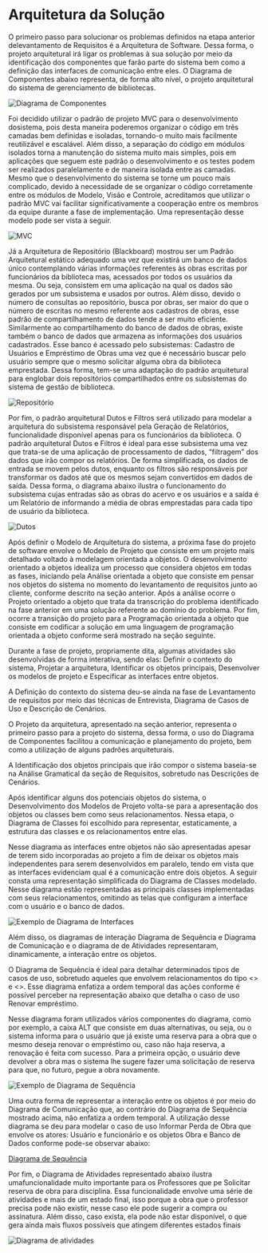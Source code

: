 # Arquitetura da Solução

O primeiro passo para solucionar os problemas definidos na etapa anterior delevantamento de Requisitos é a Arquitetura de Software. Dessa forma, o projeto arquitetural irá ligar os problemas à sua solução por meio da identificação dos componentes que farão parte do sistema bem como a definição das interfaces de comunicação entre eles. O Diagrama de Componentes abaixo representa, de forma alto nível, o projeto arquitetural do sistema de gerenciamento de bibliotecas.

![Diagrama de Componentes](https://github.com/ICEI-PUC-Minas-PMV-ADS/Biblioteca-Dona-Benicia/blob/main/docs/img/diagramaDeComponentes.png)

Foi decidido utilizar o padrão de projeto MVC para o desenvolvimento dosistema, pois desta maneira poderemos organizar o código em três camadas bem definidas e isoladas, tornando-o muito mais facilmente reutilizável e escalável. Além disso, a separação do código em módulos isolados torna a manutenção do sistema muito mais simples, pois em aplicações que seguem este padrão o desenvolvimento e os testes podem ser realizados paralelamente e de maneira isolada entre as camadas. Mesmo que o desenvolvimento do sistema se torne um pouco mais complicado, devido à necessidade de se organizar o código corretamente entre os módulos de Modelo, Visão e Controle, acreditamos que utilizar o padrão MVC vai facilitar significativamente a cooperação entre os membros da equipe durante a fase de implementação. Uma representação desse modelo pode ser vista a seguir.

![MVC](https://github.com/ICEI-PUC-Minas-PMV-ADS/Biblioteca-Dona-Benicia/blob/main/docs/img/mvc.png)

Já a Arquitetura de Repositório (Blackboard) mostrou ser um Padrão Arquitetural estático adequado uma vez que existirá um banco de dados único contemplando várias informações referentes às obras escritas por funcionários da biblioteca mas, acessados por todos os usuários da mesma. Ou seja, consistem em uma aplicação na qual os dados são gerados por um subsistema e usados por outros. Além disso, devido o número de consultas ao repositório, busca por obras, ser maior do que o número de escritas no mesmo referente aos cadastros de obras, esse padrão de compartilhamento de dados tende a ser muito eficiente.  Similarmente ao compartilhamento do banco de dados de obras, existe também o banco de dados que armazena as informações dos usuários cadastrados. Esse
banco é acessado pelo subsistemas: Cadastro de Usuários e Empréstimo de Obras uma vez que é necessário buscar pelo usuário sempre que o mesmo solicitar alguma obra da biblioteca emprestada. Dessa forma, tem-se uma adaptação do padrão arquitetural para englobar dois repositórios compartilhados entre os subsistemas do sistema de gestão de biblioteca.

![Repositório](https://github.com/ICEI-PUC-Minas-PMV-ADS/Biblioteca-Dona-Benicia/blob/main/docs/img/mvc2.png)

Por fim, o padrão arquitetural Dutos e Filtros será utilizado para modelar a arquitetura do subsistema responsável pela Geração de Relatórios, funcionalidade disponível apenas para os funcionários da biblioteca. O padrão arquitetural Dutos e Filtros é ideal para esse subsistema uma vez que trata-se de uma aplicação de processamento de dados, “filtragem” dos dados que irão compor os relatórios. De forma simplificada, os dados de entrada se movem pelos dutos, enquanto os filtros são responsáveis por transformar os dados até que os mesmos sejam convertidos em dados de saída. Dessa forma, o diagrama abaixo ilustra o funcionamento do subsistema cujas entradas são as obras do acervo e os usuários e a saída é um Relatório de informando a média de obras emprestadas para cada tipo de usuário da biblioteca.

![Dutos](https://github.com/ICEI-PUC-Minas-PMV-ADS/Biblioteca-Dona-Benicia/blob/main/docs/img/mvc2.png)

Após definir o Modelo de Arquitetura do sistema, a próxima fase do projeto de software envolve o Modelo de Projeto que consiste em um projeto mais detalhado voltado à modelagem orientada a objetos. O desenvolvimento orientado a objetos idealiza um processo que considera objetos em todas as fases, iniciando pela Análise orientada a objeto que consiste em pensar nos objetos do sistema no momento do levantamento de requisitos junto ao cliente, conforme descrito na seção anterior. Após a análise ocorre o Projeto orientado a objeto que trata da transcrição do problema identificado na fase anterior em uma solução referente ao domínio do problema. Por fim, ocorre a transição do projeto para a Programação orientada a objeto que consiste em codificar a solução em uma linguagem de
programação orientada a objeto conforme será mostrado na seção seguinte.

Durante a fase de projeto, propriamente dita, algumas atividades são desenvolvidas de forma interativa, sendo elas: Definir o contexto do sistema,
Projetar a arquitetura, Identificar os objetos principais, Desenvolver os modelos de projeto e Especificar as interfaces entre objetos.

A Definição do contexto do sistema deu-se ainda na fase de Levantamento de requisitos por meio das técnicas de Entrevista, Diagrama de Casos de Uso e Descrição de Cenários.

O Projeto da arquitetura, apresentado na seção anterior, representa o primeiro passo para a projeto do sistema, dessa forma, o uso do Diagrama de Componentes facilitou a comunicação e planejamento do projeto, bem como a utilização de alguns padrões arquiteturais.

A Identificação dos objetos principais que irão compor o sistema baseia-se na Análise Gramatical da seção de Requisitos, sobretudo nas Descrições de Cenários.

Após identificar alguns dos potenciais objetos do sistema, o Desenvolvimento dos Modelos de Projeto volta-se para a apresentação dos objetos ou classes bem como seus relacionamentos. Nessa etapa, o Diagrama de Classes foi escolhido para representar, estaticamente, a estrutura das classes e os relacionamentos entre elas.

Nesse diagrama as interfaces entre objetos não são apresentadas apesar de terem sido incorporadas ao projeto a fim de deixar os objetos mais independentes para serem desenvolvidos em paralelo, tendo em vista que as interfaces evidenciam qual é a comunicação entre dois objetos. A seguir consta uma representação simplificada do Diagrama de Classes modelado. Nesse diagrama estão representadas as principais classes implementadas com seus relacionamentos, omitindo as telas que configuram a interface com o usuário e o banco de dados.

![Exemplo de Diagrama de Interfaces](https://github.com/ICEI-PUC-Minas-PMV-ADS/Biblioteca-Dona-Benicia/blob/main/docs/img/diagramaDeInterfaces.png)

Além disso, os diagramas de interação Diagrama de Sequência e Diagrama de Comunicação e o diagrama de de Atividades representaram, dinamicamente, a interação entre os objetos.

O Diagrama de Sequência é ideal para detalhar determinados tipos de casos de uso, sobretudo aqueles que envolvem relacionamentos do tipo <<include>> e <<extend>>. Esse diagrama enfatiza a ordem temporal das ações conforme é possível perceber na representação abaixo que detalha o caso de uso Renovar empréstimo.

Nesse diagrama foram utilizados vários componentes do diagrama, como por exemplo, a caixa ALT que consiste em duas alternativas, ou seja, ou o sistema informa para o usuário que já existe uma reserva para a obra que o mesmo deseja renovar o empréstimo ou, caso não haja reserva, a renovação é feita com sucesso. Para a primeira opção, o usuário deve devolver a obra mas o sistema lhe sugere fazer uma solicitação de reserva para que, no futuro, pegue a obra novamente.
  
![Exemplo de Diagrama de Sequência](https://github.com/ICEI-PUC-Minas-PMV-ADS/Biblioteca-Dona-Benicia/blob/main/docs/img/diagramauso2.png)
  
Uma outra forma de representar a interação entre os objetos é por meio do Diagrama de Comunicação que, ao contrário do Diagrama de Sequência mostrado
acima, não enfatiza a ordem temporal. A utilização desse diagrama se deu para modelar o caso de uso Informar Perda de Obra que envolve os atores: Usuário e
funcionário e os objetos Obra e Banco de Dados conforme pode-se observar abaixo:

[Diagrama de Sequência](https://github.com/ICEI-PUC-Minas-PMV-ADS/Biblioteca-Dona-Benicia/blob/main/docs/img/diagrmadeComunicacao.png)
  
  
Por fim, o Diagrama de Atividades representado abaixo ilustra umafuncionalidade muito importante para os Professores que pe Solicitar reserva de obra para disciplina. Essa funcionalidade envolve uma série de atividades e mais de um estado final, isso porque a obra que o professor precisa pode não existir, nesse
caso ele pode sugerir a compra ou assinatura. Além disso, caso exista, ela pode não estar disponível, o que gera ainda mais fluxos possíveis que atingem diferentes estados finais

![Diagrama de atividades](https://github.com/ICEI-PUC-Minas-PMV-ADS/Biblioteca-Dona-Benicia/blob/main/docs/img/diagrama5.png) 
